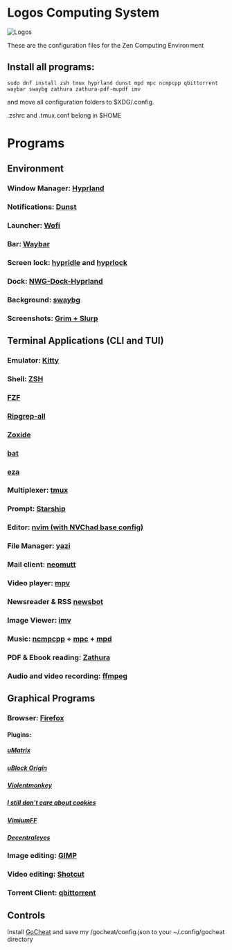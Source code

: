 # Logos Computing System

![Logos](http://res.cloudinary.com/dmpuhppsb/image/upload/v1726758715/aggpcsonhxrzutfxovsc.png) 

These are the configuration files for the Zen Computing Environment

## Install all programs:
```
sudo dnf install zsh tmux hyprland dunst mpd mpc ncmpcpp qbittorrent waybar swaybg zathura zathura-pdf-mupdf imv
```

and move all configuration folders to $XDG/.config.

.zshrc and .tmux.conf belong in $HOME

# Programs
## Environment
### Window Manager: [Hyprland](https://hyprland.org/) 
### Notifications: [Dunst](https://github.com/dunst-project/dunst) 
### Launcher: [Wofi](https://hg.sr.ht/~scoopta/wofi) 
### Bar: [Waybar](https://github.com/Alexays/Waybar) 
### Screen lock: [hypridle](https://github.com/hyprwm/hypridle) and [hyprlock](https://github.com/hyprwm/hyprlock)
### Dock: [NWG-Dock-Hyprland](https://github.com/nwg-piotr/nwg-dock-hyprland) 
### Background: [swaybg](https://github.com/swaywm/swaybg) 
### Screenshots: [Grim + Slurp](https://github.com/emersion/grim) 

## Terminal Applications (CLI and TUI)
### Emulator: [Kitty](https://sw.kovidgoyal.net/kitty/) 
### Shell: [ZSH](https://github.com/tmux/tmux/wiki) 
### [FZF](https://github.com/junegunn/fzf) 
### [Ripgrep-all](https://github.com/phiresky/ripgrep-all) 
### [Zoxide](https://github.com/ajeetdsouza/zoxide) 
### [bat](https://github.com/sharkdp/bat) 
### [eza](https://github.com/eza-community/eza) 
### Multiplexer: [tmux](https://github.com/tmux/tmux/wiki) 
### Prompt: [Starship](https://starship.rs/) 
### Editor: [nvim (with NVChad base config)](https://neovim.io/) 
### File Manager: [yazi](https://github.com/sxyazi/yazi) 
### Mail client: [neomutt](https://neomutt.org/) 
### Video player: [mpv](https://mpv.io/) 
### Newsreader & RSS [newsbot](https://newsboat.org/index.html) 
### Image Viewer: [imv](https://sr.ht/~exec64/imv/) 
### Music: [ncmpcpp](https://github.com/ncmpcpp/ncmpcpp) + [mpc](https://www.musicpd.org/clients/mpc/) + [mpd](https://www.musicpd.org/) 
### PDF & Ebook reading: [Zathura](https://pwmt.org/projects/zathura/) 
### Audio and video recording: [ffmpeg](https://www.ffmpeg.org/)

## Graphical Programs
### Browser: [Firefox](url) 
#### Plugins:
##### [uMatrix](https://addons.mozilla.org/en-CA/firefox/addon/umatrix/)
##### [uBlock Origin](https://addons.mozilla.org/en-CA/firefox/addon/ublock-origin/)
##### [Violentmonkey](https://addons.mozilla.org/en-CA/firefox/addon/violentmonkey/)
##### [I still don't care about cookies](https://addons.mozilla.org/en-CA/firefox/addon/istilldontcareaboutcookies/)
##### [VimiumFF](https://addons.mozilla.org/en-US/firefox/addon/vimium-ff/)
##### [Decentraleyes](https://addons.mozilla.org/en-CA/firefox/addon/decentraleyes/)

### Image editing: [GIMP](https://www.gimp.org/) 
### Video editing: [Shotcut](https://www.shotcut.org/) 
### Torrent Client: [qbittorrent](https://www.qbittorrent.org/) 

## Controls

Install [GoCheat](https://github.com/Achno/gocheat) and save my /gocheat/config.json to your ~/.config/gocheat directory 
